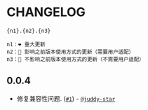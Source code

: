 # CHANGELOG

```
{n1}.{n2}.{n3}

n1：❤️ 重大更新
n2：💛 影响之前版本使用方式的更新（需要用户适配）
n3：💚 不影响之前版本使用方式的更新（不需要用户适配）
```

## 0.0.4

- 修复兼容性问题. ([`#1`](https://github.com/dragonwong/drop-animation/pull/1/files)) - [`@juddy-star`](https://github.com/juddy-star)
